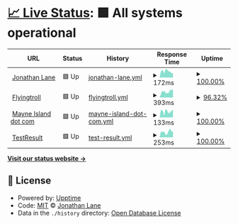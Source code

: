 # [📈 Live Status](https://lanej0.github.io/upptime): <!--live status--> **🟩 All systems operational**

<!--start: status pages-->
<!-- This summary is generated by Upptime (https://github.com/upptime/upptime) -->
<!-- Do not edit this manually, your changes will be overwritten -->
<!-- prettier-ignore -->
| URL | Status | History | Response Time | Uptime |
| --- | ------ | ------- | ------------- | ------ |
| <img alt="" src="https://icons.duckduckgo.com/ip3/jonathanlane.ca.ico" height="13"> [Jonathan Lane](https://jonathanlane.ca) | 🟩 Up | [jonathan-lane.yml](https://github.com/lanej0/upptime/commits/HEAD/history/jonathan-lane.yml) | <details><summary><img alt="Response time graph" src="./graphs/jonathan-lane/response-time-week.png" height="20"> 172ms</summary><br><a href="https://status.industryclients.com/history/jonathan-lane"><img alt="Response time 136" src="https://img.shields.io/endpoint?url=https%3A%2F%2Fraw.githubusercontent.com%2Flanej0%2Fupptime%2FHEAD%2Fapi%2Fjonathan-lane%2Fresponse-time.json"></a><br><a href="https://status.industryclients.com/history/jonathan-lane"><img alt="24-hour response time 205" src="https://img.shields.io/endpoint?url=https%3A%2F%2Fraw.githubusercontent.com%2Flanej0%2Fupptime%2FHEAD%2Fapi%2Fjonathan-lane%2Fresponse-time-day.json"></a><br><a href="https://status.industryclients.com/history/jonathan-lane"><img alt="7-day response time 172" src="https://img.shields.io/endpoint?url=https%3A%2F%2Fraw.githubusercontent.com%2Flanej0%2Fupptime%2FHEAD%2Fapi%2Fjonathan-lane%2Fresponse-time-week.json"></a><br><a href="https://status.industryclients.com/history/jonathan-lane"><img alt="30-day response time 160" src="https://img.shields.io/endpoint?url=https%3A%2F%2Fraw.githubusercontent.com%2Flanej0%2Fupptime%2FHEAD%2Fapi%2Fjonathan-lane%2Fresponse-time-month.json"></a><br><a href="https://status.industryclients.com/history/jonathan-lane"><img alt="1-year response time 132" src="https://img.shields.io/endpoint?url=https%3A%2F%2Fraw.githubusercontent.com%2Flanej0%2Fupptime%2FHEAD%2Fapi%2Fjonathan-lane%2Fresponse-time-year.json"></a></details> | <details><summary><a href="https://status.industryclients.com/history/jonathan-lane">100.00%</a></summary><a href="https://status.industryclients.com/history/jonathan-lane"><img alt="All-time uptime 100.00%" src="https://img.shields.io/endpoint?url=https%3A%2F%2Fraw.githubusercontent.com%2Flanej0%2Fupptime%2FHEAD%2Fapi%2Fjonathan-lane%2Fuptime.json"></a><br><a href="https://status.industryclients.com/history/jonathan-lane"><img alt="24-hour uptime 100.00%" src="https://img.shields.io/endpoint?url=https%3A%2F%2Fraw.githubusercontent.com%2Flanej0%2Fupptime%2FHEAD%2Fapi%2Fjonathan-lane%2Fuptime-day.json"></a><br><a href="https://status.industryclients.com/history/jonathan-lane"><img alt="7-day uptime 100.00%" src="https://img.shields.io/endpoint?url=https%3A%2F%2Fraw.githubusercontent.com%2Flanej0%2Fupptime%2FHEAD%2Fapi%2Fjonathan-lane%2Fuptime-week.json"></a><br><a href="https://status.industryclients.com/history/jonathan-lane"><img alt="30-day uptime 100.00%" src="https://img.shields.io/endpoint?url=https%3A%2F%2Fraw.githubusercontent.com%2Flanej0%2Fupptime%2FHEAD%2Fapi%2Fjonathan-lane%2Fuptime-month.json"></a><br><a href="https://status.industryclients.com/history/jonathan-lane"><img alt="1-year uptime 100.00%" src="https://img.shields.io/endpoint?url=https%3A%2F%2Fraw.githubusercontent.com%2Flanej0%2Fupptime%2FHEAD%2Fapi%2Fjonathan-lane%2Fuptime-year.json"></a></details>
| <img alt="" src="https://icons.duckduckgo.com/ip3/flyingtroll.com.ico" height="13"> [Flyingtroll](https://flyingtroll.com) | 🟩 Up | [flyingtroll.yml](https://github.com/lanej0/upptime/commits/HEAD/history/flyingtroll.yml) | <details><summary><img alt="Response time graph" src="./graphs/flyingtroll/response-time-week.png" height="20"> 393ms</summary><br><a href="https://status.industryclients.com/history/flyingtroll"><img alt="Response time 384" src="https://img.shields.io/endpoint?url=https%3A%2F%2Fraw.githubusercontent.com%2Flanej0%2Fupptime%2FHEAD%2Fapi%2Fflyingtroll%2Fresponse-time.json"></a><br><a href="https://status.industryclients.com/history/flyingtroll"><img alt="24-hour response time 288" src="https://img.shields.io/endpoint?url=https%3A%2F%2Fraw.githubusercontent.com%2Flanej0%2Fupptime%2FHEAD%2Fapi%2Fflyingtroll%2Fresponse-time-day.json"></a><br><a href="https://status.industryclients.com/history/flyingtroll"><img alt="7-day response time 393" src="https://img.shields.io/endpoint?url=https%3A%2F%2Fraw.githubusercontent.com%2Flanej0%2Fupptime%2FHEAD%2Fapi%2Fflyingtroll%2Fresponse-time-week.json"></a><br><a href="https://status.industryclients.com/history/flyingtroll"><img alt="30-day response time 322" src="https://img.shields.io/endpoint?url=https%3A%2F%2Fraw.githubusercontent.com%2Flanej0%2Fupptime%2FHEAD%2Fapi%2Fflyingtroll%2Fresponse-time-month.json"></a><br><a href="https://status.industryclients.com/history/flyingtroll"><img alt="1-year response time 223" src="https://img.shields.io/endpoint?url=https%3A%2F%2Fraw.githubusercontent.com%2Flanej0%2Fupptime%2FHEAD%2Fapi%2Fflyingtroll%2Fresponse-time-year.json"></a></details> | <details><summary><a href="https://status.industryclients.com/history/flyingtroll">96.32%</a></summary><a href="https://status.industryclients.com/history/flyingtroll"><img alt="All-time uptime 99.92%" src="https://img.shields.io/endpoint?url=https%3A%2F%2Fraw.githubusercontent.com%2Flanej0%2Fupptime%2FHEAD%2Fapi%2Fflyingtroll%2Fuptime.json"></a><br><a href="https://status.industryclients.com/history/flyingtroll"><img alt="24-hour uptime 100.00%" src="https://img.shields.io/endpoint?url=https%3A%2F%2Fraw.githubusercontent.com%2Flanej0%2Fupptime%2FHEAD%2Fapi%2Fflyingtroll%2Fuptime-day.json"></a><br><a href="https://status.industryclients.com/history/flyingtroll"><img alt="7-day uptime 96.32%" src="https://img.shields.io/endpoint?url=https%3A%2F%2Fraw.githubusercontent.com%2Flanej0%2Fupptime%2FHEAD%2Fapi%2Fflyingtroll%2Fuptime-week.json"></a><br><a href="https://status.industryclients.com/history/flyingtroll"><img alt="30-day uptime 98.69%" src="https://img.shields.io/endpoint?url=https%3A%2F%2Fraw.githubusercontent.com%2Flanej0%2Fupptime%2FHEAD%2Fapi%2Fflyingtroll%2Fuptime-month.json"></a><br><a href="https://status.industryclients.com/history/flyingtroll"><img alt="1-year uptime 99.89%" src="https://img.shields.io/endpoint?url=https%3A%2F%2Fraw.githubusercontent.com%2Flanej0%2Fupptime%2FHEAD%2Fapi%2Fflyingtroll%2Fuptime-year.json"></a></details>
| <img alt="" src="https://icons.duckduckgo.com/ip3/mayneisland.com.ico" height="13"> [Mayne Island dot com](https://mayneisland.com) | 🟩 Up | [mayne-island-dot-com.yml](https://github.com/lanej0/upptime/commits/HEAD/history/mayne-island-dot-com.yml) | <details><summary><img alt="Response time graph" src="./graphs/mayne-island-dot-com/response-time-week.png" height="20"> 133ms</summary><br><a href="https://status.industryclients.com/history/mayne-island-dot-com"><img alt="Response time 264" src="https://img.shields.io/endpoint?url=https%3A%2F%2Fraw.githubusercontent.com%2Flanej0%2Fupptime%2FHEAD%2Fapi%2Fmayne-island-dot-com%2Fresponse-time.json"></a><br><a href="https://status.industryclients.com/history/mayne-island-dot-com"><img alt="24-hour response time 158" src="https://img.shields.io/endpoint?url=https%3A%2F%2Fraw.githubusercontent.com%2Flanej0%2Fupptime%2FHEAD%2Fapi%2Fmayne-island-dot-com%2Fresponse-time-day.json"></a><br><a href="https://status.industryclients.com/history/mayne-island-dot-com"><img alt="7-day response time 133" src="https://img.shields.io/endpoint?url=https%3A%2F%2Fraw.githubusercontent.com%2Flanej0%2Fupptime%2FHEAD%2Fapi%2Fmayne-island-dot-com%2Fresponse-time-week.json"></a><br><a href="https://status.industryclients.com/history/mayne-island-dot-com"><img alt="30-day response time 131" src="https://img.shields.io/endpoint?url=https%3A%2F%2Fraw.githubusercontent.com%2Flanej0%2Fupptime%2FHEAD%2Fapi%2Fmayne-island-dot-com%2Fresponse-time-month.json"></a><br><a href="https://status.industryclients.com/history/mayne-island-dot-com"><img alt="1-year response time 205" src="https://img.shields.io/endpoint?url=https%3A%2F%2Fraw.githubusercontent.com%2Flanej0%2Fupptime%2FHEAD%2Fapi%2Fmayne-island-dot-com%2Fresponse-time-year.json"></a></details> | <details><summary><a href="https://status.industryclients.com/history/mayne-island-dot-com">100.00%</a></summary><a href="https://status.industryclients.com/history/mayne-island-dot-com"><img alt="All-time uptime 99.50%" src="https://img.shields.io/endpoint?url=https%3A%2F%2Fraw.githubusercontent.com%2Flanej0%2Fupptime%2FHEAD%2Fapi%2Fmayne-island-dot-com%2Fuptime.json"></a><br><a href="https://status.industryclients.com/history/mayne-island-dot-com"><img alt="24-hour uptime 100.00%" src="https://img.shields.io/endpoint?url=https%3A%2F%2Fraw.githubusercontent.com%2Flanej0%2Fupptime%2FHEAD%2Fapi%2Fmayne-island-dot-com%2Fuptime-day.json"></a><br><a href="https://status.industryclients.com/history/mayne-island-dot-com"><img alt="7-day uptime 100.00%" src="https://img.shields.io/endpoint?url=https%3A%2F%2Fraw.githubusercontent.com%2Flanej0%2Fupptime%2FHEAD%2Fapi%2Fmayne-island-dot-com%2Fuptime-week.json"></a><br><a href="https://status.industryclients.com/history/mayne-island-dot-com"><img alt="30-day uptime 100.00%" src="https://img.shields.io/endpoint?url=https%3A%2F%2Fraw.githubusercontent.com%2Flanej0%2Fupptime%2FHEAD%2Fapi%2Fmayne-island-dot-com%2Fuptime-month.json"></a><br><a href="https://status.industryclients.com/history/mayne-island-dot-com"><img alt="1-year uptime 99.99%" src="https://img.shields.io/endpoint?url=https%3A%2F%2Fraw.githubusercontent.com%2Flanej0%2Fupptime%2FHEAD%2Fapi%2Fmayne-island-dot-com%2Fuptime-year.json"></a></details>
| <img alt="" src="https://icons.duckduckgo.com/ip3/testresult.co.ico" height="13"> [TestResult](https://testresult.co/) | 🟩 Up | [test-result.yml](https://github.com/lanej0/upptime/commits/HEAD/history/test-result.yml) | <details><summary><img alt="Response time graph" src="./graphs/test-result/response-time-week.png" height="20"> 253ms</summary><br><a href="https://status.industryclients.com/history/test-result"><img alt="Response time 266" src="https://img.shields.io/endpoint?url=https%3A%2F%2Fraw.githubusercontent.com%2Flanej0%2Fupptime%2FHEAD%2Fapi%2Ftest-result%2Fresponse-time.json"></a><br><a href="https://status.industryclients.com/history/test-result"><img alt="24-hour response time 144" src="https://img.shields.io/endpoint?url=https%3A%2F%2Fraw.githubusercontent.com%2Flanej0%2Fupptime%2FHEAD%2Fapi%2Ftest-result%2Fresponse-time-day.json"></a><br><a href="https://status.industryclients.com/history/test-result"><img alt="7-day response time 253" src="https://img.shields.io/endpoint?url=https%3A%2F%2Fraw.githubusercontent.com%2Flanej0%2Fupptime%2FHEAD%2Fapi%2Ftest-result%2Fresponse-time-week.json"></a><br><a href="https://status.industryclients.com/history/test-result"><img alt="30-day response time 266" src="https://img.shields.io/endpoint?url=https%3A%2F%2Fraw.githubusercontent.com%2Flanej0%2Fupptime%2FHEAD%2Fapi%2Ftest-result%2Fresponse-time-month.json"></a><br><a href="https://status.industryclients.com/history/test-result"><img alt="1-year response time 266" src="https://img.shields.io/endpoint?url=https%3A%2F%2Fraw.githubusercontent.com%2Flanej0%2Fupptime%2FHEAD%2Fapi%2Ftest-result%2Fresponse-time-year.json"></a></details> | <details><summary><a href="https://status.industryclients.com/history/test-result">100.00%</a></summary><a href="https://status.industryclients.com/history/test-result"><img alt="All-time uptime 100.00%" src="https://img.shields.io/endpoint?url=https%3A%2F%2Fraw.githubusercontent.com%2Flanej0%2Fupptime%2FHEAD%2Fapi%2Ftest-result%2Fuptime.json"></a><br><a href="https://status.industryclients.com/history/test-result"><img alt="24-hour uptime 100.00%" src="https://img.shields.io/endpoint?url=https%3A%2F%2Fraw.githubusercontent.com%2Flanej0%2Fupptime%2FHEAD%2Fapi%2Ftest-result%2Fuptime-day.json"></a><br><a href="https://status.industryclients.com/history/test-result"><img alt="7-day uptime 100.00%" src="https://img.shields.io/endpoint?url=https%3A%2F%2Fraw.githubusercontent.com%2Flanej0%2Fupptime%2FHEAD%2Fapi%2Ftest-result%2Fuptime-week.json"></a><br><a href="https://status.industryclients.com/history/test-result"><img alt="30-day uptime 100.00%" src="https://img.shields.io/endpoint?url=https%3A%2F%2Fraw.githubusercontent.com%2Flanej0%2Fupptime%2FHEAD%2Fapi%2Ftest-result%2Fuptime-month.json"></a><br><a href="https://status.industryclients.com/history/test-result"><img alt="1-year uptime 100.00%" src="https://img.shields.io/endpoint?url=https%3A%2F%2Fraw.githubusercontent.com%2Flanej0%2Fupptime%2FHEAD%2Fapi%2Ftest-result%2Fuptime-year.json"></a></details>

<!--end: status pages-->

[**Visit our status website →**](https://lanej0.github.io/upptime)

## 📄 License

- Powered by: [Upptime](https://github.com/upptime/upptime)
- Code: [MIT](./LICENSE) © [Jonathan Lane](http://jonathanlane.ca/)
- Data in the `./history` directory: [Open Database License](https://opendatacommons.org/licenses/odbl/1-0/)
